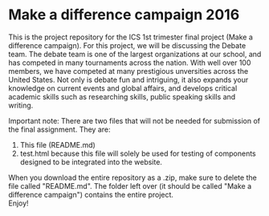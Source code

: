 # Make a difference campaign 2016
This is the project repository for the ICS 1st trimester final project (Make a difference campaign). For this project, we will be discussing the Debate team. The debate team is one of the largest organizations at our school, and has competed in many tournaments across the nation. With well over 100 members, we have competed at many prestigious unversities across the United States. 
Not only is debate fun and intriguing, it also expands your knowledge on current events and global affairs, and develops critical academic skills such as researching skills, public speaking skills and writing. 
<br>



Important note: There are two files that will not be needed for submission of the final assignment. They are:
<ol>
<li> This file (README.md) </li>
<li> test.html because this file will solely be used for testing of components designed to be integrated into the website. </li>
</ol>
When you download the entire repository as a .zip, make sure to delete the file called "README.md". The folder left over (it should be called "Make a difference campaign") contains the entire project. 
<br>
Enjoy!
